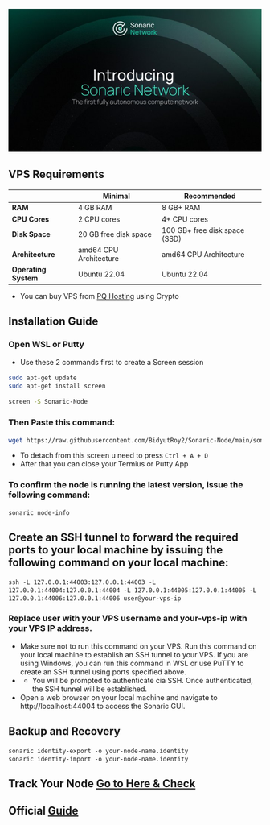 <p align="center">
<img src='image.jpg' width='900'>
</p>

## VPS Requirements

|                | Minimal                  | Recommended                  |
|----------------|--------------------------|------------------------------|
| **RAM**        | 4 GB RAM                 | 8 GB+ RAM                    |
| **CPU Cores**  | 2 CPU cores              | 4+ CPU cores                 |
| **Disk Space** | 20 GB free disk space    | 100 GB+ free disk space (SSD)|
| **Architecture** | amd64 CPU Architecture | amd64 CPU Architecture       |
| **Operating System** | Ubuntu 22.04       | Ubuntu 22.04                 |

- You can buy VPS from [PQ Hosting](https://pq.hosting/en/vps) using Crypto

## Installation Guide

### Open WSL or Putty

- Use these 2 commands first to create a Screen session
```bash
sudo apt-get update
sudo apt-get install screen
```
```bash
screen -S Sonaric-Node
```
### Then Paste this command:
```bash
wget https://raw.githubusercontent.com/BidyutRoy2/Sonaric-Node/main/sonaric.sh && chmod +x sonaric.sh && ./sonaric.sh
```
- To detach from this screen u need to press `Ctrl + A + D`
- After that you can close your Termius or Putty App

### To confirm the node is running the latest version, issue the following command:
```
sonaric node-info
```

## Create an SSH tunnel to forward the required ports to your local machine by issuing the following command on your local machine:
```
ssh -L 127.0.0.1:44003:127.0.0.1:44003 -L 127.0.0.1:44004:127.0.0.1:44004 -L 127.0.0.1:44005:127.0.0.1:44005 -L 127.0.0.1:44006:127.0.0.1:44006 user@your-vps-ip
```
### Replace user with your VPS username and your-vps-ip with your VPS IP address.
- Make sure not to run this command on your VPS. Run this command on your local machine to establish an SSH tunnel to your VPS. If you are using Windows, you can run this command in WSL or use PuTTY to create an SSH tunnel using ports specified above.
- - You will be prompted to authenticate cia SSH. Once authenticated, the SSH tunnel will be established.
- Open a web browser on your local machine and navigate to http://localhost:44004 to access the Sonaric GUI.

## Backup and Recovery
```
sonaric identity-export -o your-node-name.identity
sonaric identity-import -o your-node-name.identity
```

## Track Your Node [Go to Here & Check](https://tracker.sonaric.xyz)

## Official [Guide](https://docs.sonaric.xyz/installation)
